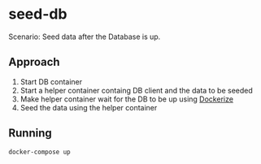 # seed-db

Scenario: Seed data after the Database is up.

## Approach

1. Start DB container
2. Start a helper container containg DB client and the data to be seeded
3. Make helper container wait for the DB to be up using [Dockerize](https://github.com/jwilder/dockerize)
4. Seed the data using the helper container

## Running

```bash
docker-compose up
```